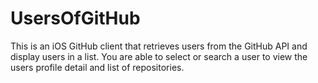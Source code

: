 # UsersOfGitHub
This is an iOS GitHub client that retrieves users from the GitHub API and display users in a list.  You are able to select or search a user to view the users profile detail and list of repositories.
